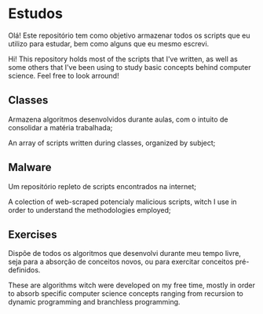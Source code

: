 # Estudos

  Olá! Este repositório tem como objetivo armazenar todos os scripts que eu utilizo para estudar, bem como alguns que eu mesmo escrevi.
  
  
  Hi! This repository holds most of the scripts that I've written, as well as some others that I've been using to study basic concepts behind computer science. Feel free to look arround!

## Classes

  Armazena algoritmos desenvolvidos durante aulas, com o intuito de consolidar a matéria trabalhada;
  
  
  An array of scripts written during classes, organized by subject;

## Malware

  Um repositório repleto de scripts encontrados na internet;
  
  
  A colection of web-scraped potencialy malicious scripts, witch I use in order to understand the methodologies employed;

## Exercises

  Dispõe de todos os algoritmos que desenvolvi durante meu tempo livre, seja para a absorção de conceitos novos, ou para exercitar conceitos pré-definidos.
  
  
  These are algorithms witch were developed on my free time, mostly in order to absorb specific computer science concepts ranging from recursion to dynamic programming and branchless programming.
